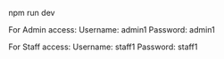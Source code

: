 npm run dev

For Admin access:
Username: admin1
Password: admin1

For Staff access:
Username: staff1
Password: staff1
